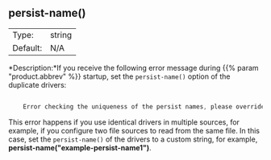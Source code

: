---
---
<!-- DISCLAIMER: This file is based on the syslog-ng Open Source Edition documentation https://github.com/balabit/syslog-ng-ose-guides/commit/2f4a52ee61d1ea9ad27cb4f3168b95408fddfdf2 and is used under the terms of The syslog-ng Open Source Edition Documentation License. The file has been modified by Axoflow. -->

## persist-name()

|          |        |
| -------- | ------ |
| Type:    | string |
| Default: | N/A    |

*Description:*If you receive the following error message during {{% param "product.abbrev" %}} startup, set the `persist-name()` option of the duplicate drivers:

```c

    Error checking the uniqueness of the persist names, please override it with persist-name option. Shutting down.

```

This error happens if you use identical drivers in multiple sources, for example, if you configure two file sources to read from the same file. In this case, set the `persist-name()` of the drivers to a custom string, for example, **persist-name("example-persist-name1")**.

